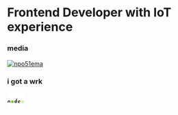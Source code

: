 # Frontend Developer with IoT experience

<h3>media</h3>
<p align="left">
<a href="https://www.leetcode.com/npo51ema" target="blank"><img align="center" src="https://raw.githubusercontent.com/rahuldkjain/github-profile-readme-generator/master/src/images/icons/Social/leet-code.svg" alt="npo51ema" height="30" width="40" /></a>
</p>

<h3 align="left">i got a wrk</h3>
<p align="left"> <a href="https://graphql.org" target="_blank" rel="noreferrer"> <img src="https://raw.githubusercontent.com/devicons/devicon/master/icons/nodejs/nodejs-original-wordmark.svg" alt="nodejs" width="40" height="40"/></a></p>
